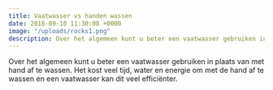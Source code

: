 ```yaml
---
title: Vaatwasser vs handen wassen
date: 2018-09-10 11:30:08 +0000
image: "/uploads/rocks1.png"
description: Over het algemeen kunt u beter een vaatwasser gebruiken in plaats van met hand af te wassen. Het kost veel tijd, water en energie om met de hand af te wassen en een vaatwasser kan dit veel efficiënter. 
---
```

Over het algemeen kunt u beter een vaatwasser gebruiken in plaats van met hand af te wassen. Het kost veel tijd, water en energie om met de hand af te wassen en een vaatwasser kan dit veel efficiënter. 

